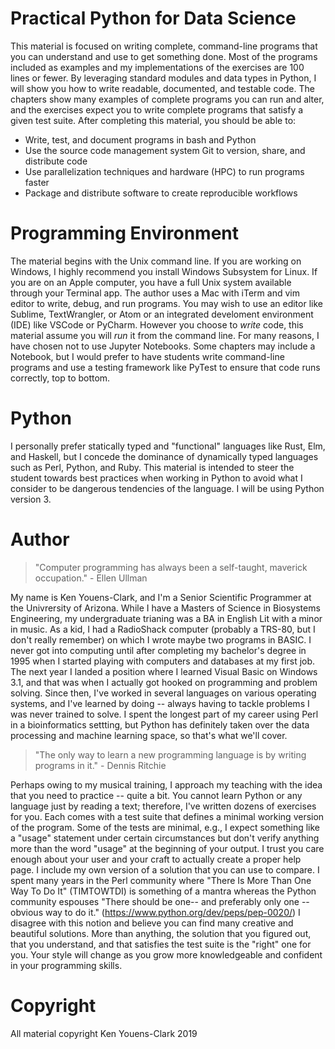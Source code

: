 # Practical Python for Data Science

This material is focused on writing complete, command-line programs that you can understand and use to get something done. Most of the programs included as examples and my implementations of the exercises are 100 lines or fewer. By leveraging standard modules and data types in Python, I will show you how to write readable, documented, and testable code. The chapters show many examples of complete programs you can run and alter, and the exercises expect you to write complete programs that satisfy a given test suite. After completing this material, you should be able to:

* Write, test, and document programs in bash and Python
* Use the source code management system Git to version, share, and distribute code
* Use parallelization techniques and hardware (HPC) to run programs faster
* Package and distribute software to create reproducible workflows

# Programming Environment

The material begins with the Unix command line. If you are working on Windows, I highly recommend you install Windows Subsystem for Linux. If you are on an Apple computer, you have a full Unix system available through your Terminal app. The author uses a Mac with iTerm and vim editor to write, debug, and run programs. You may wish to use an editor like Sublime, TextWrangler, or Atom or an integrated develoment environment (IDE) like VSCode or PyCharm. However you choose to *write* code, this material assume you will *run* it from the command line. For many reasons, I have chosen not to use Jupyter Notebooks. Some chapters may include a Notebook, but I would prefer to have students write command-line programs and use a testing framework like PyTest to ensure that code runs correctly, top to bottom.

# Python

I personally prefer statically typed and "functional" languages like Rust, Elm, and Haskell, but I concede the dominance of dynamically typed languages such as Perl, Python, and Ruby. This material is intended to steer the student towards best practices when working in Python to avoid what I consider to be dangerous tendencies of the language. I will be using Python version 3. 

# Author

> "Computer programming has always been a self-taught, maverick occupation." - Ellen Ullman

My name is Ken Youens-Clark, and I'm a Senior Scientific Programmer at the Univrersity of Arizona. While I have a Masters of Science in Biosystems Engineering, my undergraduate trianing was a BA in English Lit with a minor in music. As a kid, I had a RadioShack computer (probably a TRS-80, but I don't really remember) on which I wrote maybe two programs in BASIC. I never got into computing until after completing my bachelor's degree in 1995 when I started playing with computers and databases at my first job. The next year I landed a position where I learned Visual Basic on Windows 3.1, and that was when I actually got hooked on programming and problem solving. Since then, I've worked in several languages on various operating systems, and I've learned by doing -- always having to tackle problems I was never trained to solve. I spent the longest part of my career using Perl in a bioinformatics settting, but Python has definitely taken over the data processing and machine learning space, so that's what we'll cover. 

> "The only way to learn a new programming language is by writing programs in it." - Dennis Ritchie

Perhaps owing to my musical training, I approach my teaching with the idea that you need to practice -- quite a bit. You cannot learn Python or any language just by reading a text; therefore, I've written dozens of exercises for you. Each comes with a test suite that defines a minimal working version of the program. Some of the tests are minimal, e.g., I expect something like a "usage" statement under certain circumstances but don't verify anything more than the word "usage" at the beginning of your output. I trust you care enough about your user and your craft to actually create a proper help page. I include my own version of a solution that you can use to compare. I spent many years in the Perl community where "There Is More Than One Way To Do It" (TIMTOWTDI) is something of a mantra whereas the Python community espouses "There should be one-- and preferably only one --obvious way to do it." (https://www.python.org/dev/peps/pep-0020/) I disagree with this notion and believe you can find many creative and beautiful solutions. More than anything, the solution that you figured out, that you understand, and that satisfies the test suite is the "right" one for you. Your style will change as you grow more knowledgeable and confident in your programming skills.

# Copyright

All material copyright Ken Youens-Clark 2019